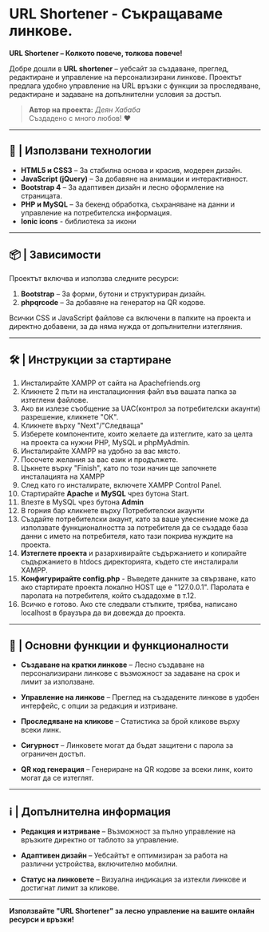 # URL Shortener - Съкращаваме линкове.

**URL Shortener  – Колкото повече, толкова повече!**

Добре дошли в **URL shortener** – уебсайт за създаване, преглед, редактиране и управление на персонализирани линкове. Проектът предлага удобно управление на URL връзки с функции за проследяване, редактиране и задаване на допълнителни условия за достъп.

> **Автор на проекта:** *Деян Хабаба*                                                                                                                              
> Създадено с много любов! ❤️
---

## 🚀 | Използвани технологии

- **HTML5 и CSS3** – За стабилна основа и красив, модерен дизайн.
- **JavaScript (jQuery)** – За добавяне на анимации и интерактивност.
- **Bootstrap 4** – За адаптивен дизайн и лесно оформление на страницата.
- **PHP и MySQL** – За бекенд обработка, съхраняване на данни и управление на потребителска информация.
- **Ionic icons** - библиотека за икони

---

## 📦 | Зависимости

Проектът включва и използва следните ресурси:
1. **Bootstrap** – За форми, бутони и структуриран дизайн.
2. **phpqrcode** – За добавяне на генератор на QR кодове.

Всички CSS и JavaScript файлове са включени в папките на проекта и директно добавени, за да няма нужда от допълнителни изтегляния.

---

## 🛠️ | Инструкции за стартиране
1. Инсталирайте XAMPP от сайта на Apachefriends.org
2. Кликнете 2 пъти на инсталационния файл във вашата папка за изтеглени файлове.
3. Ако ви излезе съобщение за UAC(контрол за потребителски акаунти) разрешение, кликнете "ОК".
5. Кликнете върху "Next"/"Следваща"
4. Изберете компонентите, които желаете да изтеглите, като за целта на проекта са нужни PHP, MySQL и phpMyAdmin.
5. Инсталирайте XAMPP на удобно за вас място.
6. Посочете желания за вас език и продължете.
7. Цъкнете върху "Finish", като по този начин ще започнете инсталацията на XAMPP
8. След като го инсталирате, включете XAMPP Control Panel.
9. Стартирайте **Apache** и **MySQL** чрез бутона Start.
10. Влезте в MySQL чрез бутона **Admin**
11. В горния бар кликнете върху Потребителски акаунти
12. Създайте потребителски акаунт, като за ваше улеснение може да използвате функционалността за потребителя да се създаде база данни с името на потребителя, като тази покрива нуждите на проекта.
13. **Изтеглете проекта** и разархивирайте съдържанието и копирайте съдържанието в htdocs директорията, където сте инсталирали XAMPP.
14. **Конфигурирайте config.php** - Въведете данните за свързване, като ако стартирате проекта локално HOST ще е "127.0.0.1". Паролата е паролата на потребителя, който създадохме в т.12.
15. Всичко е готово. Ако сте следвали стъпките, трябва, написано localhost в браузъра да ви довежда до проекта.

---
## 🚀 | Основни функции и функционалности

- **Създаване на кратки линкове** – Лесно създаване на персонализирани линкове с възможност за задаване на срок и лимит за използване.

- **Управление на линкове** – Преглед на създадените линкове в удобен интерфейс, с опции за редакция и изтриване.

- **Проследяване на кликове** – Статистика за брой кликове върху всеки линк.

- **Сигурност** – Линковете могат да бъдат защитени с парола за ограничен достъп.

- **QR код генерация** – Генериране на QR кодове за всеки линк, които могат да се изтеглят.


---

## ℹ️ | Допълнителна информация

- **Редакция и изтриване** – Възможност за пълно управление на връзките директно от таблото за управление.

- **Адаптивен дизайн** – Уебсайтът е оптимизиран за работа на различни устройства, включително мобилни.

- **Статус на линковете** – Визуална индикация за изтекли линкове и достигнат лимит за кликове.


---

**Използвайте "URL Shortener" за лесно управление на вашите онлайн ресурси и връзки!**